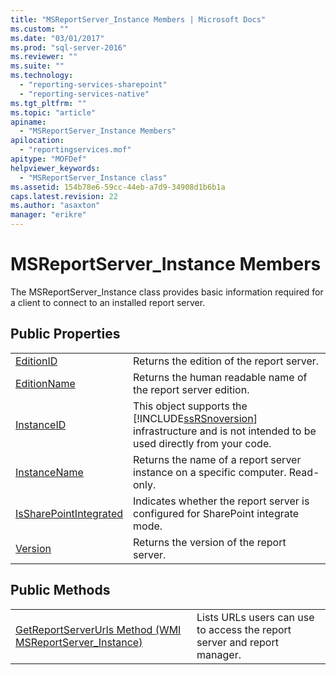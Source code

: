 ```yaml
---
title: "MSReportServer_Instance Members | Microsoft Docs"
ms.custom: ""
ms.date: "03/01/2017"
ms.prod: "sql-server-2016"
ms.reviewer: ""
ms.suite: ""
ms.technology: 
  - "reporting-services-sharepoint"
  - "reporting-services-native"
ms.tgt_pltfrm: ""
ms.topic: "article"
apiname: 
  - "MSReportServer_Instance Members"
apilocation: 
  - "reportingservices.mof"
apitype: "MOFDef"
helpviewer_keywords: 
  - "MSReportServer_Instance class"
ms.assetid: 154b78e6-59cc-44eb-a7d9-34908d1b6b1a
caps.latest.revision: 22
ms.author: "asaxton"
manager: "erikre"
---
```

# MSReportServer_Instance Members
  The MSReportServer_Instance class provides basic information required for a client to connect to an installed report server.  
  
## Public Properties  
  
|||  
|-|-|  
|[EditionID](../Topic/EditionID%20Property%20\(WMI%20MSReportServer_Instance\).md)|Returns the edition of the report server.|  
|[EditionName](../Topic/EditionName%20Property%20\(WMI%20MSReportServer_Instance\).md)|Returns the human readable name of the report server edition.|  
|[InstanceID](../Topic/InstanceID%20Property%20\(WMI%20MSReportServer_Instance\).md)|This object supports the [!INCLUDE[ssRSnoversion](../../advanced-analytics/r-services/includes/ssrsnoversion-md.md)] infrastructure and is not intended to be used directly from your code.|  
|[InstanceName](../Topic/InstanceName%20Property%20\(WMI%20MSReportServer_Instance\).md)|Returns the name of a report server instance on a specific computer. Read-only.|  
|[IsSharePointIntegrated](../Topic/IsSharePointIntegrated%20Property%20\(WMI%20MSReportServer_Instance\).md)|Indicates whether the report server is configured for SharePoint integrate mode.|  
|[Version](../Topic/Version%20Property%20\(WMI%20MSReportServer_Instance\).md)|Returns the version of the report server.|  
  
## Public Methods  
  
|||  
|-|-|  
|[GetReportServerUrls Method &#40;WMI MSReportServer_Instance&#41;](../Topic/GetReportServerUrls%20Method%20\(WMI%20MSReportServer_Instance\).md)|Lists URLs users can use to access the report server and report manager.|  
  
  